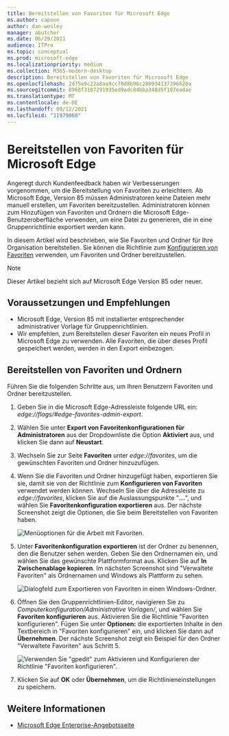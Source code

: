 ```yaml
---
title: Bereitstellen von Favoriten für Microsoft Edge
ms.author: capoon
author: dan-wesley
manager: abutcher
ms.date: 06/29/2021
audience: ITPro
ms.topic: conceptual
ms.prod: microsoft-edge
ms.localizationpriority: medium
ms.collection: M365-modern-desktop
description: Bereitstellen von Favoriten für Microsoft Edge
ms.openlocfilehash: 2d75e9c22a8aa9cc70d8b96c280934137396620a
ms.sourcegitcommit: 8968f3107291935ed9adc84bba348d5f187eadae
ms.translationtype: MT
ms.contentlocale: de-DE
ms.lasthandoff: 09/12/2021
ms.locfileid: "11979060"
---
```

# <a name="provision-favorites-for-microsoft-edge"></a>Bereitstellen von Favoriten für Microsoft Edge

Angeregt durch Kundenfeedback haben wir Verbesserungen vorgenommen, um die Bereitstellung von Favoriten zu erleichtern. Ab Microsoft Edge, Version 85 müssen Administratoren keine Dateien mehr manuell erstellen, um Favoriten bereitzustellen. Administratoren können zum Hinzufügen von Favoriten und Ordnern die Microsoft Edge-Benutzeroberfläche verwenden, um eine Datei zu generieren, die in eine Gruppenrichtlinie exportiert werden kann.

In diesem Artikel wird beschrieben, wie Sie Favoriten und Ordner für Ihre Organisation bereitstellen. Sie können die Richtlinie zum [Konfigurieren von Favoriten](//DeployEdge/microsoft-edge-policies#configure-favorites) verwenden, um Favoriten und Ordner bereitzustellen.

> [!NOTE]
> Dieser Artikel bezieht sich auf Microsoft Edge Version 85 oder neuer.

## <a name="prerequisites-and-recommendations"></a>Voraussetzungen und Empfehlungen

- Microsoft Edge, Version 85 mit installierter entsprechender administrativer Vorlage für Gruppenrichtlinien.
- Wir empfehlen, zum Bereitstellen dieser Favoriten ein neues Profil in Microsoft Edge zu verwenden. Alle Favoriten, die über dieses Profil gespeichert werden, werden in den Export einbezogen.  

## <a name="provision-favorites-and-folders"></a>Bereitstellen von Favoriten und Ordnern

Führen Sie die folgenden Schritte aus, um Ihren Benutzern Favoriten und Ordner bereitzustellen.

1. Geben Sie in die Microsoft Edge-Adressleiste folgende URL ein: *edge://flags/#edge-favorites-admin-export*.
2. Wählen Sie unter **Export von Favoritenkonfigurationen für Administratoren** aus der Dropdownliste die Option **Aktiviert** aus, und klicken Sie dann auf **Neustart**.

3. Wechseln Sie zur Seite **Favoriten** unter *edge://favorites*, um die gewünschten Favoriten und Ordner hinzuzufügen.

<!--
4. On the **Favorites bar**, click **Add folder**. The folder structure of favorites that are set in the profile you're using will be reflected in the folder you provision for your users. The next screenshot shows "Managed favorites", the folder we'll use to provision favorites.

   ![Add a folder](media/edge-learnmore-provision-favorites/provision-favorites-add-folder.png)

   > [!TIP]
   > Add existing folders that contain favorites you want to provision for your users.

5. Select "Managed favorites" and then click **Add favorite**. The next screenshot shows the favorite we've added.

   ![Add a favorite](media/edge-learnmore-provision-favorites/provision-favorites-add-favorite.png)-->

4. Wenn Sie die Favoriten und Ordner hinzugefügt haben, exportieren Sie sie, damit sie von der Richtlinie zum **Konfigurieren von Favoriten** verwendet werden können. Wechseln Sie über die Adressleiste zu *edge://favorites*, klicken Sie auf die Auslassungspunkte "**...**", und wählen Sie **Favoritenkonfiguration exportieren** aus. Der nächste Screenshot zeigt die Optionen, die Sie beim Bereitstellen von Favoriten haben.

   ![Menüoptionen für die Arbeit mit Favoriten.](media/edge-learnmore-provision-favorites/provision-favorites-menu-options.png)

5. Unter **Favoritenkonfiguration exportieren** ist der Ordner zu benennen, den die Benutzer sehen werden. Geben Sie den Ordnernamen ein, und wählen Sie das gewünschte Plattformformat aus. Klicken Sie auf **In Zwischenablage kopieren**. Im nächsten Screenshot sind "Verwaltete Favoriten" als Ordnernamen und Windows als Plattform zu sehen.

   ![Dialogfeld zum Exportieren von Favoriten in einen Windows-Ordner.](media/edge-learnmore-provision-favorites/provision-favorites-export.png)

6. Öffnen Sie den Gruppenrichtlinien-Editor, navigieren Sie zu *Computerkonfiguration/Administrative Vorlagen/*, und wählen Sie **Favoriten konfigurieren** aus. Aktivieren Sie die Richtlinie "Favoriten konfigurieren". Fügen Sie unter **Optionen:** die exportierten Inhalte in den Textbereich in "Favoriten konfigurieren" ein, und klicken Sie dann auf **Übernehmen**. Der nächste Screenshot zeigt ein Beispiel für den Ordner "Verwaltete Favoriten" aus Schritt 5.

   ![Verwenden Sie "gpedit" zum Aktivieren und Konfigurieren der Richtlinie "Favoriten konfigurieren".](media/edge-learnmore-provision-favorites/provision-favorites-gpedit.png)

7. Klicken Sie auf **OK** oder **Übernehmen**, um die Richtlinieneinstellungen zu speichern.

## <a name="see-also"></a>Weitere Informationen

- [Microsoft Edge Enterprise-Angebotsseite](https://aka.ms/EdgeEnterprise)